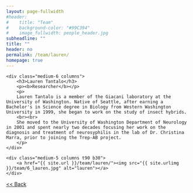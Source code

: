 ```yaml
---
layout: page-fullwidth
#header:
#    title: "Team"
#    background-color: "#99C394"
#    image_fullwidth: people_header.jpg
subheadline: ""
title: ""
header: no
permalink: /team/lauren/
homepage: true
---
```


<div class="row t30">

	<div class="medium-6 columns">
		<h3>Lauren Tantalo</h3>
		<p><b>Researcher</b></p>
		<p>
		Lauren Tantalo is a member of the Giacani laboratory at the University of Washington. Native of Seattle, after earning a Bachelor's in Science degree in Biology from Western Washington University in 1999, she began to work on the study of insect hybrids.
		<br><br>
		She moved to the University of Washington Department of Neurology in 2001 and spent nearly two decades focusing her work on the diagnosis and treatment of neurosyphilis in the lab of Dr. Christina Marra, prior to joining the Trep-AB project.
		</p>
	</div>

	<div class="medium-5 columns t90 b30">
		<a href="{{ site.url }}/team/lauren/"><img src="{{ site.urlimg }}/team/6_lauren.jpg" alt="lauren"></a>
	</div>

</div>


<a class="button left r15 tiny radius" href="{{ site.url }}/team/"> << Back</a>
